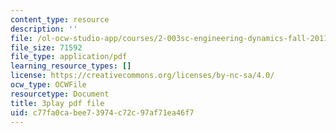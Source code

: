 ```yaml
---
content_type: resource
description: ''
file: /ol-ocw-studio-app/courses/2-003sc-engineering-dynamics-fall-2011/c77fa0cabee73974c72c97af71ea46f7_jROTMB142T0.pdf
file_size: 71592
file_type: application/pdf
learning_resource_types: []
license: https://creativecommons.org/licenses/by-nc-sa/4.0/
ocw_type: OCWFile
resourcetype: Document
title: 3play pdf file
uid: c77fa0ca-bee7-3974-c72c-97af71ea46f7
---
```

